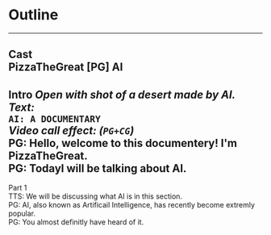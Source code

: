 # Outline  
---
Cast  
PizzaTheGreat [PG] 
AI
---
Intro 
*Open with shot of a desert made by AI.*   
*Text:*  
`AI: A DOCUMENTARY`  
*Video call effect: (`PG+CG`)*  
PG: Hello, welcome to this documentery! I'm PizzaTheGreat.  
PG: TodayI will be talking about AI.  
---
Part 1  
TTS: We will be discussing what AI is in this section.  
PG: AI, also known as Artificail Intelligence, has recently become extremly popular.  
PG: You almost definitly have heard of it.